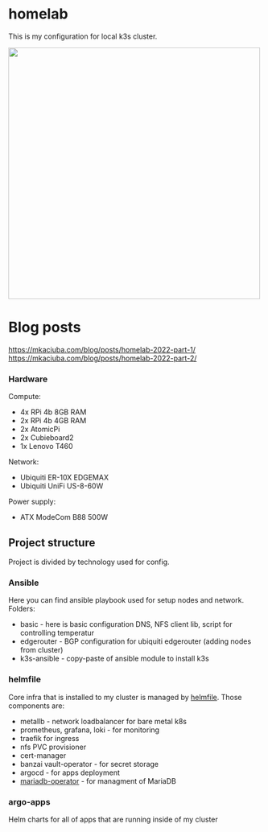 # homelab

This is my configuration for local k3s cluster.



<img src="https://mort.mkaciuba.com/images/transform/ZmlsZXMvc291cmNlcy9ubm5fZWM5MzZmY2Q3ZC5qcGc/photo_admin_big.jpg" width="500px"/>

# Blog posts

https://mkaciuba.com/blog/posts/homelab-2022-part-1/ 
https://mkaciuba.com/blog/posts/homelab-2022-part-2/

### Hardware

Compute:

* 4x RPi 4b 8GB RAM
* 2x RPi 4b 4GB RAM
* 2x AtomicPi
* 2x Cubieboard2
* 1x Lenovo T460

Network:

* Ubiquiti ER-10X EDGEMAX
* Ubiquiti UniFi US-8-60W

Power supply:
* ATX ModeCom B88 500W


## Project structure

Project is divided by technology used for config.

### Ansible

Here you can find ansible playbook used for setup nodes and network. Folders:

* basic - here is basic configuration DNS, NFS client lib, script for controlling temperatur
* edgerouter - BGP configuration for ubiquiti edgerouter (adding nodes from cluster)
* k3s-ansible - copy-paste of ansible module to install k3s

### helmfile

Core infra that is installed to my cluster is managed by [helmfile](https://github.com/roboll/helmfile). Those components are:
- metallb - network loadbalancer for bare metal k8s
- prometheus, grafana, loki - for monitoring
- traefik for ingress
- nfs PVC provisioner
- cert-manager
- banzai vault-operator - for secret storage
- argocd - for apps deployment
- [mariadb-operator](https://github.com/aldor007/mariadb-operator) - for managment of MariaDB


### argo-apps

Helm charts for all of apps that are running inside of my cluster
